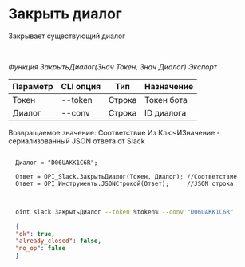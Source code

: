 ﻿---
sidebar_position: 2
---

# Закрыть диалог
 Закрывает существующий диалог




<br/>


*Функция ЗакрытьДиалог(Знач Токен, Знач Диалог) Экспорт*

  | Параметр | CLI опция | Тип | Назначение |
  |-|-|-|-|
  | Токен | --token | Строка | Токен бота |
  | Диалог | --conv | Строка | ID диалога |

  
  Возвращаемое значение:   Соответствие Из КлючИЗначение - сериализованный JSON ответа от Slack


```bsl title="Пример кода"
  
  Диалог = "D06UAKK1C6R";
  
  Ответ = OPI_Slack.ЗакрытьДиалог(Токен, Диалог); //Соответствие
  Ответ = OPI_Инструменты.JSONСтрокой(Ответ);     //JSON строка
  
```
	


```sh title="Пример команды CLI"
    
  oint slack ЗакрытьДиалог --token %token% --conv "D06UAKK1C6R"

```

```json title="Результат"
  {
  "ok": true,
  "already_closed": false,
  "no_op": false
  }
```
